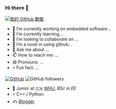 ### Hi there 👋

<!--
**SongXiang0808/SongXiang0808** is a ✨ _special_ ✨ repository because its `README.md` (this file) appears on your GitHub profile.

Here are some ideas to get you started:

- 🔭 I’m currently working on ...
- 🌱 I’m currently learning ...
- 👯 I’m looking to collaborate on ...
- 🤔 I’m looking for help with ...
- 💬 Ask me about ...
- 📫 How to reach me: ...
- 😄 Pronouns: ...
- ⚡ Fun fact: ...
-->

[![我的 GitHub 数据](https://github-readme-stats.vercel.app/api?username=SongXiang0808)]()

- 🔭 I’m currently working on embedded software...
- 🌱 I’m currently learning... 
- 👯 I’m looking to collaborate on ...
- 🤔 I’m a noob in using github...
- 💬 Ask me about ...
- 📫 How to reach me: ...
- 😄 Pronouns: ...
- ⚡ Fun fact: ...



[![GitHub](https://img.shields.io/github/followers/SongXiang0808
)](https://github.com/SongXiang0808)
![GitHub followers](https://img.shields.io/github/followers/SongXiang0808)



- 🍻 Junior at 🇨🇳 [WHU](https://www.whu.edu.cn), _BSc in EE_
- ⚡ C++ / Python.
- ✍️ [Blogger](https://songxiang.xyz)
